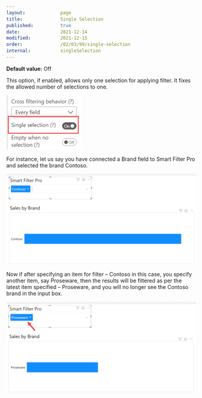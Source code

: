 ```yaml
---
layout:             page
title:              Single Selection
published:          true
date:               2021-12-14
modified:           2021-12-15
order:              /02/03/99/single-selection
internal:           singleSelection
---
```

**Default value:** Off

This option, if enabled, allows only one selection for applying filter. It fixes the allowed number of selections to one.

<img src="images/single-selection-1.png" width="200">

For instance, let us say you have connected a Brand field to Smart Filter Pro and selected the brand Contoso. 

<img src="images/single-selection-2.png" width="700">
 
Now if after specifying an item for filter – Contoso in this case, you specify another item, say Proseware, then the results will be filtered as per the latest item specified – Proseware, and you will no longer see the Contoso brand in the input box.

<img src="images/single-selection-3.png" width="700">